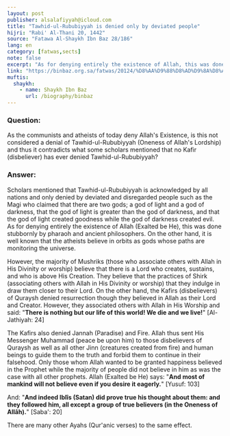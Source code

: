 ```yaml
---
layout: post
publisher: alsalafiyyah@icloud.com
title: "Tawhid-ul-Rububiyyah is denied only by deviated people"
hijri: "Rabi' Al-Thani 20, 1442"
source: "Fatawa Al-Shaykh Ibn Baz 28/186"
lang: en
category: [fatwas,sects]
note: false
excerpt: "As for denying entirely the existence of Allah, this was done stubbornly by pharaoh and ancient philosophers. On the other hand, it is well known that the atheists believe in orbits as gods whose paths are monitoring the universe."
link: "https://binbaz.org.sa/fatwas/20124/%D8%AA%D9%88%D8%AD%D9%8A%D8%AF-%D8%A7%D9%84%D8%B1%D8%A8%D9%88%D8%A8%D9%8A%D8%A9-%D8%A7%D9%86%D9%83%D8%B1%D9%87-%D8%B4%D9%88%D8%A7%D8%B0-%D9%84%D8%A7-%D8%B9%D8%A8%D8%B1%D8%A9-%D8%A8%D9%87%D9%85"
muftis:
  shaykh: 
    - name: Shaykh Ibn Baz
      url: /biography/binbaz
---
```


### Question:

As the communists and atheists of today deny Allah's Existence, is this not considered a denial of Tawhid-ul-Rububiyyah (Oneness of Allah's Lordship) and thus it contradicts what some scholars mentioned that no Kafir (disbeliever) has ever denied Tawhid-ul-Rububiyyah? 

### Answer:

Scholars mentioned that Tawhid-ul-Rububiyyah is acknowledged by all nations and only denied by deviated and disregarded people such as the Magi who claimed that there are two gods; a god of light and a god of darkness, that the god of light is greater than the god of darkness, and that the god of light created goodness while the god of darkness created evil. As for denying entirely the existence of Allah (Exalted be He), this was done stubbornly by pharaoh and ancient philosophers. On the other hand, it is well known that the atheists believe in orbits as gods whose paths are monitoring the universe. 

However, the majority of Mushriks (those who associate others with Allah in His Divinity or worship) believe that there is a Lord who creates, sustains, and who is above His Creation. They believe that the practices of Shirk (associating others with Allah in His Divinity or worship) that they indulge in draw them closer to their Lord. On the other hand, the Kafirs (disbelievers) of Quraysh denied resurrection though they believed in Allah as their Lord and Creator. However, they associated others with Allah in His Worship and said: "**There is nothing but our life of this world! We die and we live!**" [Al-Jathiyah: 24] 

The Kafirs also denied Jannah (Paradise) and Fire. Allah thus sent His Messenger Muhammad (peace be upon him) to those disbelievers of Quraysh as well as all other Jinn (creatures created from fire) and human beings to guide them to the truth and forbid them to continue in their falsehood. Only those whom Allah wanted to be granted happiness believed in the Prophet while the majority of people did not believe in him as was the case with all other prophets. Allah (Exalted be He) says: "**And most of mankind will not believe even if you desire it eagerly.**" [Yusuf: 103] 

And: "**And indeed Iblîs (Satan) did prove true his thought about them: and they followed him, all except a group of true believers (in the Oneness of Allâh).**" [Saba': 20] 

There are many other Ayahs (Qur'anic verses) to the same effect. 
